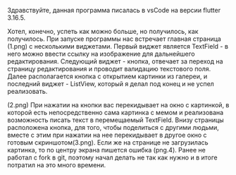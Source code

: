 Здравствуйте, данная программа писалась в vsCode на версии flutter 3.16.5.

Хотел, конечно, успеть как можно больше, но получилось, как получилось. При запуске программы нас встречает главная страница (1.png) с несколькими виджетами. Первый виджет является TextField - в него можно ввести ссылку на изображение для дальнейшего редактирования. Следующий виджет - кнопка, отвечает за переход на страницу редактирования и проводит валидацию текстового поля. Далее располагается кнопка с открытием картинки из галереи, и последний виджет - ListView, который я делал под конец и не успел реализовать.

(2.png) При нажатии на кнопки вас перекидывает на окно с картинкой, в которой есть непосредственно сама картинка с мемом и реализована возможность писать текст в перемещаемый TextField. Внизу страницы расположена кнопка, для того, чтобы поделиться с другими людьми, вместе с этим при нажатии на нее перекидывает в другое окно с готовым скриншотом(3.png). Если же на странице не загрузилась картинка, то по центру экрана пишется ошибка (png.4). Ранее не работал с fork в git, поэтому начал делать не так как нужно и в итоге потратил на это много времени.
